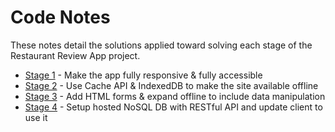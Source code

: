 <!-- markdownlint-disable MD022 MD024 MD032 -->
# Code Notes

These notes detail the solutions applied toward solving each stage of the Restaurant Review App project.

- [Stage 1](stage1.html) - Make the app fully responsive & fully accessible
- [Stage 2](stage2.html) - Use Cache API & IndexedDB to make the site available offline
- [Stage 3](stage3.html) - Add HTML forms & expand offline to include data manipulation
- [Stage 4](stage4.html) - Setup hosted NoSQL DB with RESTful API and update client to use it